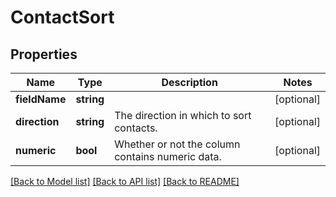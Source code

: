 # ContactSort

## Properties
Name | Type | Description | Notes
------------ | ------------- | ------------- | -------------
**fieldName** | **string** |  | [optional] 
**direction** | **string** | The direction in which to sort contacts. | [optional] 
**numeric** | **bool** | Whether or not the column contains numeric data. | [optional] 

[[Back to Model list]](../README.md#documentation-for-models) [[Back to API list]](../README.md#documentation-for-api-endpoints) [[Back to README]](../README.md)


